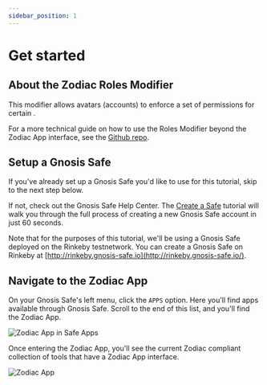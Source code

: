 ```yaml
---
sidebar_position: 1
---
```


# Get started

## About the Zodiac Roles Modifier

This modifier allows avatars (accounts) to enforce a set of permissions for certain .

For a more technical guide on how to use the Roles Modifier beyond the Zodiac App interface, see the [Github repo](https://github.com/gnosis/zodiac-modifier-roles). 

## Setup a Gnosis Safe

If you've already set up a Gnosis Safe you'd like to use for this tutorial, skip to the next step below.

If not, check out the Gnosis Safe Help Center. The [Create a Safe](https://help.gnosis-safe.io/en/articles/3876461-create-a-safe) tutorial will walk you through the full process of creating a new Gnosis Safe account in just 60 seconds.

Note that for the purposes of this tutorial, we'll be using a Gnosis Safe deployed on the Rinkeby testnetwork. You can create a Gnosis Safe on Rinkeby at [http://rinkeby.gnosis-safe.io](http://rinkeby.gnosis-safe.io/).

## Navigate to the Zodiac App

On your Gnosis Safe's left menu, click the `APPS` option. Here you'll find apps available through Gnosis Safe. Scroll to the end of this list, and you'll find the Zodiac App.

![Zodiac App in Safe Apps](/img/tutorial/zodiac_app.png)

Once entering the Zodiac App, you'll see the current Zodiac compliant collection of tools that have a Zodiac App interface.

![Zodiac App](/img/tutorial/zodiac_app_2.png)
